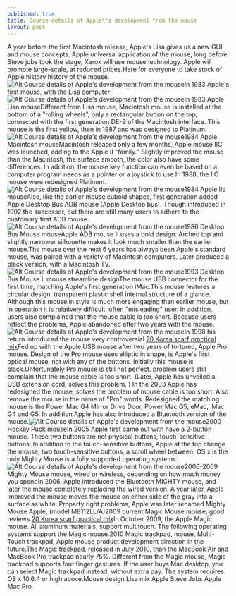 ```yaml
---
published: true
title: Course details of Apple\'s development from the mouse
layout: post
---
```

A year before the first Macintosh release, Apple\'s Lisa gives us a new GUI and mouse concepts. Apple universal application of the mouse, long before Steve jobs took the stage, Xerox will use mouse technology. Apple will promote large-scale, at reduced prices.Here for everyone to take stock of Apple history history of the mouse.![Alt Course details of Apple\'s development from the mouse](https://c2.staticflickr.com/2/1619/26375312356_b53861be04.jpg)In 1983 Apple\'s first mouse, with the Lisa computer![Alt Course details of Apple\'s development from the mouse](https://c2.staticflickr.com/2/1470/25798468383_460077b8da.jpg)In 1983 Apple Lisa mouseDifferent from Lisa mouse, Macintosh mouse is installed at the bottom of a \"rolling wheels\", only a rectangular button on the top, connected with the first generation DE-9 of the Macintosh interface. This mouse is the first yellow, then in 1987 and was designed to Platinum.![Alt Course details of Apple\'s development from the mouse](https://c2.staticflickr.com/2/1447/26128378710_d4f9fd37c0.jpg)1984 Apple Macintosh mouseMacintosh released only a few months, Apple mouse IIC was launched, adding to the Apple II \"family.\" Slightly improved the mouse than the Macintosh, the surface smooth, the color also have some differences. In addition, the mouse key function can even be based on a computer program needs as a pointer or a joystick to use.In 1988, the IIC mouse were redesigned Platinum.![Alt Course details of Apple\'s development from the mouse](https://c2.staticflickr.com/2/1720/25796392324_55ecae9aa9_b.jpg)1984 Apple IIc mouseAlso, like the earlier mouse cuboid shapes, first generation added Apple Desktop Bus ADB mouse (Apple Desktop bus). Though introduced in 1992 the successor, but there are still many users to adhere to the customary first ADB mouse.![Alt Course details of Apple\'s development from the mouse](https://c2.staticflickr.com/2/1565/26375329926_abe53cab04.jpg)1986 Desktop Bus Mouse mouseApple ADB mouse II uses a bold design. Arched top and slightly narrower silhouette makes it look much smaller than the earlier mouse.The mouse over the next 6 years has always been Apple\'s standard mouse, was paired with a variety of Macintosh computers. Later produced a black version, with a Macintosh TV.![Alt Course details of Apple\'s development from the mouse](https://c2.staticflickr.com/2/1649/26401238655_cc7a759c14.jpg)1993 Desktop Bus Mouse II mouse streamline designThe mouse USB connector for the first time, matching Apple\'s first generation iMac.This mouse features a circular design, transparent plastic shell internal structure of a glance. Although this mouse in style is much more engaging than earlier mouse, but in operation it is relatively difficult, often \"misleading\" user. In addition, users also complained that the mouse cable is too short. Because users reflect the problems, Apple abandoned after two years with the mouse.![Alt Course details of Apple\'s development from the mouse](https://c2.staticflickr.com/2/1630/26375338266_1ee324a574.jpg)In 1998 his return introduced the mouse very controversial [20 Korea scarf practical mix](http://www.jigcase.com/2016/03/06/20-korea-scarf-practical-mix/)Fed up with the Apple USB mouse after two years of tortured, Apple Pro mouse. Design of the Pro mouse uses elliptic in shape, is Apple\'s first optical mouse, not with any of the buttons. Initially this mouse is black.Unfortunately Pro mouse is still not perfect, problem users still complain that the mouse cable is too short. (Later, Apple has unveiled a USB extension cord, solves this problem. ) In the 2003 Apple has redesigned the mouse, solves the problem of mouse cable is too short. Also remove the mouse in the name of \"Pro\" words. Redesigned the matching mouse is the Power Mac G4 Mirror Drive Door, Power Mac G5, eMac, iMac G4 and G5. In addition Apple has also introduced a Bluetooth version of the mouse.![Alt Course details of Apple\'s development from the mouse](https://c2.staticflickr.com/2/1511/26308916652_3eeb5a8603.jpg)2000 Hockey Puck mouseIn 2005 Apple first came out with have a 2-button mouse. These two buttons are not physical buttons, touch-sensitive buttons. In addition to the touch-sensitive buttons, Apple at the top change the mouse, two touch-sensitive buttons, a scroll wheel between. OS x is the only Mighty Mouse is a fully supported operating systems.![Alt Course details of Apple\'s development from the mouse](https://c2.staticflickr.com/2/1464/26128404810_dfa421858b.jpg)2006-2009 Mighty Mouse mouse, wired or wireless, depending on how much money you spendIn 2006, Apple introduced the Bluetooth MIGHTY mouse, and later the mouse completely replacing the wired version. A year later, Apple improved the mouse moves the mouse on either side of the gray into a surface as white. Property right problems, Apple was later renamed Mighty Mouse Apple, (model MB112LL/A)2009 current Magic Mouse mouse, good reviews [20 Korea scarf practical mix](http://www.jigcase.com/2016/03/06/20-korea-scarf-practical-mix/)In October 2009, the Apple Magic mouse. All aluminum materials, support multitouch. The following operating systems support the Magic mouse.2010 Magic trackpad, mouse, Multi-Touch trackpad, Apple mouse product development direction in the future.The Magic trackpad, released in July 2010, than the MacBook Air and MacBook Pro trackpad nearly 75%. Different from the Magic mouse, Magic trackpad supports four finger gestures. If the user buys Mac desktop, you can select Magic trackpad instead, without extra pay. The system requires OS x 10.6.4 or high above.Mouse design Lisa mix Apple Steve Jobs Apple Mac Pro